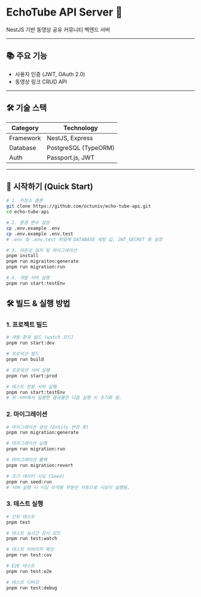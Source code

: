 # EchoTube API Server 🚀

NestJS 기반 동영상 공유 커뮤니티 백엔드 서버

---

## 📚 주요 기능

- 사용자 인증 (JWT, OAuth 2.0)
- 동영상 링크 CRUD API

---

## 🛠 기술 스택

| Category  | Technology           |
| --------- | -------------------- |
| Framework | NestJS, Express      |
| Database  | PostgreSQL (TypeORM) |
| Auth      | Passport.js, JWT     |

---

## 🚀 시작하기 (Quick Start)

```bash
# 1. 저장소 클론
git clone https://github.com/octuniv/echo-tube-api.git
cd echo-tube-api

# 2. 환경 변수 설정
cp .env.example .env
cp .env.example .env.test
# .env 및 .env.test 파일에 DATABASE 세팅 값, JWT_SECRET 등 설정

# 3. 의존성 설치 및 마이그레이션
pnpm install
pnpm run migraiton:generate
pnpm run migration:run

# 4. 개발 서버 실행
pnpm run start:testEnv
```

## 🛠 빌드 & 실행 방법

### 1. **프로젝트 빌드**

```bash
# 개발 환경 빌드 (watch 모드)
pnpm run start:dev

# 프로덕션 빌드
pnpm run build

# 프로덕션 서버 실행
pnpm run start:prod

# 테스트 전용 서버 실행
pnpm run start:testEnv
# 위 서버에서 실행한 결과물은 다음 실행 시 초기화 됨.
```

### 2. **마이그레이션**

```bash
# 마이그레이션 생성 (Entity 변경 후)
pnpm run migration:generate

# 마이그레이션 실행
pnpm run migration:run

# 마이그레이션 롤백
pnpm run migration:revert

# 초기 데이터 시딩 (Seed)
pnpm run seed:run
# 서버 실행 시 시딩 미적용 부분은 자동으로 시딩이 실행됨.
```

### 3. **테스트 실행**

```bash
# 단위 테스트
pnpm test

# 테스트 실시간 감시 모드
pnpm run test:watch

# 테스트 커버리지 확인
pnpm run test:cov

# E2E 테스트
pnpm run test:e2e

# 테스트 디버깅
pnpm run test:debug
```
